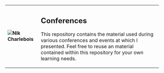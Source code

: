 <table>
  <tr><td><img src="https://i1.wp.com/nikcharlebois.com/wp-content/uploads/2018/06/Square.jpg?w=300" /><strong>Nik Charlebois</strong></td>
<td style="vertical-align:top;"><h2>Conferences</h2>
<p>This repository contains the material used during various conferences and events at which I presented. Feel free to reuse an material contained within this repository for your own learning needs.</p></td></tr></table>
